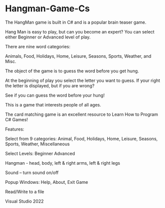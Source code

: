 # Hangman-Game-Cs
The HangMan game is built in C# and is a popular brain teaser game.

Hang Man is easy to play, but can you become an expert? You can select either Beginner or Advanced level of play.

There are nine word categories:

Animals, Food, Holidays, Home, Leisure, Seasons, Sports, Weather, and Misc.

The object of the game is to guess the word before you get hung.

At the beginning of play you select the letter you want to guess. If your right the letter is displayed, but if you are wrong?

See if you can guess the word before your hung!

This is a game that interests people of all ages.

The card matching game is an excellent resource to Learn How to Program C# Games!

Features:

Select from 9 categories:
  Animal, Food, Holidays, Home, Leisure, Seasons, Sports, Weather, Miscellaneous
  
Select Levels:
  Beginner
  Advanced
  
Hangman - head, body, left & right arms, left & right legs

Sound – turn sound on/off

Popup Windows: Help, About, Exit Game

Read/Write to a file

Visual Studio 2022
